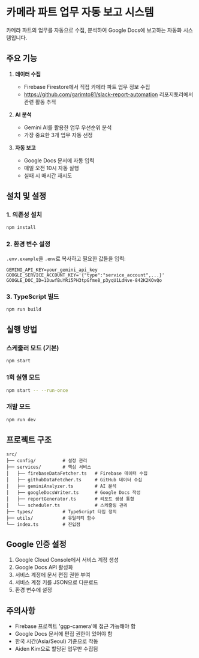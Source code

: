 # 카메라 파트 업무 자동 보고 시스템

카메라 파트의 업무를 자동으로 수집, 분석하여 Google Docs에 보고하는 자동화 시스템입니다.

## 주요 기능

1. **데이터 수집**
   - Firebase Firestore에서 직접 카메라 파트 업무 정보 수집
   - https://github.com/garimto81/slack-report-automation 리포지토리에서 관련 활동 추적

2. **AI 분석**
   - Gemini AI를 활용한 업무 우선순위 분석
   - 가장 중요한 3개 업무 자동 선정

3. **자동 보고**
   - Google Docs 문서에 자동 입력
   - 매일 오전 10시 자동 실행
   - 실패 시 매시간 재시도

## 설치 및 설정

### 1. 의존성 설치
```bash
npm install
```

### 2. 환경 변수 설정
`.env.example`을 `.env`로 복사하고 필요한 값들을 입력:

```env
GEMINI_API_KEY=your_gemini_api_key
GOOGLE_SERVICE_ACCOUNT_KEY='{"type":"service_account",...}'
GOOGLE_DOC_ID=1DuwfBuYRi5PH3tpGfme8_p3yqU1LdNve-842K2KOvQo
```

### 3. TypeScript 빌드
```bash
npm run build
```

## 실행 방법

### 스케줄러 모드 (기본)
```bash
npm start
```

### 1회 실행 모드
```bash
npm start -- --run-once
```

### 개발 모드
```bash
npm run dev
```

## 프로젝트 구조

```
src/
├── config/          # 설정 관리
├── services/        # 핵심 서비스
│   ├── firebaseDataFetcher.ts   # Firebase 데이터 수집
│   ├── githubDataFetcher.ts     # GitHub 데이터 수집
│   ├── geminiAnalyzer.ts        # AI 분석
│   ├── googleDocsWriter.ts      # Google Docs 작성
│   ├── reportGenerator.ts       # 리포트 생성 통합
│   └── scheduler.ts             # 스케줄링 관리
├── types/           # TypeScript 타입 정의
├── utils/           # 유틸리티 함수
└── index.ts         # 진입점
```

## Google 인증 설정

1. Google Cloud Console에서 서비스 계정 생성
2. Google Docs API 활성화
3. 서비스 계정에 문서 편집 권한 부여
4. 서비스 계정 키를 JSON으로 다운로드
5. 환경 변수에 설정

## 주의사항

- Firebase 프로젝트 'ggp-camera'에 접근 가능해야 함
- Google Docs 문서에 편집 권한이 있어야 함
- 한국 시간(Asia/Seoul) 기준으로 작동
- Aiden Kim으로 할당된 업무만 수집됨